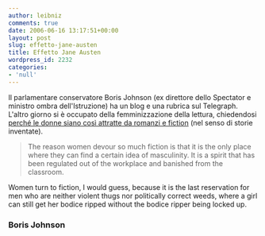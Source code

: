 ```yaml
---
author: leibniz
comments: true
date: 2006-06-16 13:17:51+00:00
layout: post
slug: effetto-jane-austen
title: Effetto Jane Austen
wordpress_id: 2232
categories:
- 'null'
---
```


Il parlamentare conservatore Boris Johnson (ex direttore dello Spectator e ministro ombra dell'Istruzione) ha un blog e una rubrica sul Telegraph. L'altro giorno si è occupato della femminizzazione della lettura, chiedendosi [perché le donne siano così attratte da romanzi e fiction](http://www.boris-johnson.com/archives/2006/06/the_habit_of_reading.php) (nel senso di storie inventate).

> The reason women devour so much fiction is that it is the only place where they can find a certain idea of masculinity. It is a spirit that has been regulated out of the workplace and banished from the classroom.  

Women turn to fiction, I would guess, because it is the last reservation for men who are neither violent thugs nor politically correct weeds, where a girl can still get her bodice ripped without the bodice ripper being locked up. 

### Boris Johnson
